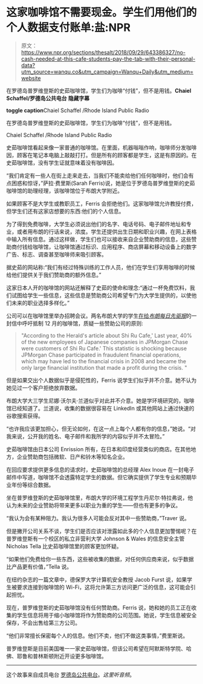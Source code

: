 # 这家咖啡馆不需要现金。学生们用他们的个人数据支付账单:盐:NPR

> 原文：<https://www.npr.org/sections/thesalt/2018/09/29/643386327/no-cash-needed-at-this-cafe-students-pay-the-tab-with-their-personal-data?utm_source=wanqu.co&utm_campaign=Wanqu+Daily&utm_medium=website>

在罗德岛普罗维登斯的史茹咖啡馆，学生们为咖啡“付钱”，但不是用钱。**Chaiel Schaffel/罗德岛公共电台** ****隐藏字幕****

****toggle caption****Chaiel Schaffel /Rhode Island Public Radio

在罗德岛普罗维登斯的史茹咖啡馆，学生们为咖啡“付钱”，但不是用钱。

Chaiel Schaffel /Rhode Island Public Radio

史茹咖啡馆看起来像一家普通的咖啡馆。在里面，机器嗡嗡作响，咖啡师分发咖啡因，顾客在笔记本电脑上敲敲打打。但是所有的顾客都是学生，这是有原因的。在史茹咖啡馆，没有学生证就意味着没有咖啡因。

“我们肯定有一些人在街上走来走去，当我们不能卖给他们任何咖啡时，他们会有点困惑和惊讶，”萨拉·费里斯(Sarah Ferris)说，她是位于罗德岛普罗维登斯的史茹咖啡馆的助理经理，该咖啡馆位于布朗大学附近。

如果顾客不是大学生或教职员工，Ferris 会拒绝他们。这家咖啡馆允许教授付费，但学生们还有这家店想要的东西:他们的个人信息。

为了得到免费咖啡，大学生必须说出他们的名字、电话号码、电子邮件地址和专业，或者用布朗的行话来说，浓度。学生还提供出生日期和职业兴趣，在网上表格中输入所有信息。通过这样做，学生们也可以接收来自企业赞助商的信息，这些赞助商付钱给咖啡馆，让咖啡馆通过标识、应用程序、商店屏幕和移动设备上的数字广告、标志、调查甚至咖啡师来吸引顾客。

据史茹的网站称:“我们有经过特殊训练的工作人员，他们在学生们享用咖啡的时候给他们提供关于我们赞助商的额外信息。”

这家日本人开的咖啡馆的网站还解释了史茹的使命和理念:“通过一杯免费饮料，我们试图给学生一些信息，这些信息是赞助商公司希望专门为大学生提供的，以使他们未来的职业选择多样化。”

公司可以在咖啡馆里举办招聘会议。两名布朗大学的学生[在给*布朗每日先驱报*](http://www.browndailyherald.com/2018/05/08/letter-boycott-shiru-cafe/)的一封信中呼吁抵制 12 月的咖啡馆，质疑一些赞助公司的原则:

> "According to the Herald's article about Shi Ru Cafe,' Last year, 40% of the new employees of Japanese companies in JPMorgan Chase were customers of Shi Ru Cafe.' This statistic is shocking because JPMorgan Chase participated in fraudulent financial operations, which may have led to the financial crisis in 2008 and became the only large financial institution that made a profit during the crisis. "

但是如果交出个人数据似乎是侵犯性的，Ferris 说学生们似乎并不介意。她不认为她见过一个客户拒绝放弃数据。

布朗大学大三学生尼娜·沃尔夫·兰道似乎对此并不介意。她是学环境研究的，咖啡馆已经知道了。兰道说，收集的数据很容易在 LinkedIn 或其他网站上通过快速的谷歌搜索获得。

“也许我应该更加担心，但无论如何，在这一点上每个人都有你的信息，”她说。“对我来说，公开我的姓名、电子邮件和我所学的内容似乎并不太冒险。”

史茹咖啡馆由日本公司 Enrission 所有，在日本和印度经营类似的商店。在其他地方，企业赞助商包括微软、日产和铃木等知名企业。

在回应要求提供更多信息的请求时，史茹咖啡馆的总经理 Alex Inoue 在一封电子邮件中写道，咖啡馆不会透露特定学生的数据。但它确实提供了学生专业和预期毕业年份等综合数据。

坐在普罗维登斯的史茹咖啡馆里，布朗大学的环境工程学生丹尼尔·特拉弗说，他认为未来的企业赞助将带来更多以职业为重的学生——但也有更多的争议。

“我认为会有某种阻力。我认为很多人可能会反对其中一些赞助商，”Traver 说。

但是撇开公司关系不谈，学生们是否应该对泄露如此多的个人信息更加警惕呢？在普罗维登斯有一个校区的私立非营利大学 Johnson & Wales 的信息安全主管 Nicholas Tella 比史茹咖啡馆里的顾客更加怀疑。

“如果他们免费给你一些东西，这些被收集的数据，对任何供应商来说，似乎数据比产品更有价值，”Tella 说。

在纽约杂志的一篇文章中，德保罗大学计算机安全教授 Jacob Furst 说，如果学生被要求连接到咖啡馆的 Wi-Fi，这将允许第三方访问更广泛的信息，这可能会引起担忧。

现在，普罗维登斯的史茹咖啡馆没有任何赞助商。Ferris 说，她和她的员工正在收集的学生信息将用于缩小咖啡馆将作为赞助商的公司范围。她说，学生信息被安全保存，不会出售给第三方公司。

“他们非常擅长保密每个人的信息。他们不卖，他们不做这类事情，”费里斯说。

普罗维登斯是目前美国唯一一家史茹咖啡馆，但该公司希望在阿默斯特学院、哈佛、耶鲁和普林斯顿附近开设更多咖啡馆。

* * *

这个故事来自成员电台 [罗德岛公共电台](http://www.ripr.org/)。*这里听音频*。